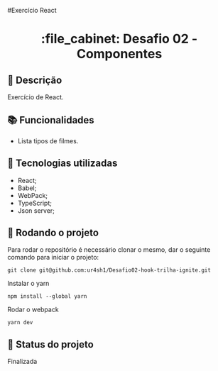 #Exercício React
<h1 align="center">:file_cabinet: Desafio 02 - Componentes</h1>

## :memo: Descrição
Exercício de React.

## :books: Funcionalidades
* Lista tipos de filmes.

## :wrench: Tecnologias utilizadas
* React;
* Babel;
* WebPack;
* TypeScript;
* Json server;

## :rocket: Rodando o projeto
Para rodar o repositório é necessário clonar o mesmo, dar o seguinte comando para iniciar o projeto:
```
git clone git@github.com:ur4sh1/Desafio02-hook-trilha-ignite.git
```
Instalar o yarn
```
npm install --global yarn
```
Rodar o webpack
```
yarn dev
```

## :dart: Status do projeto
Finalizada